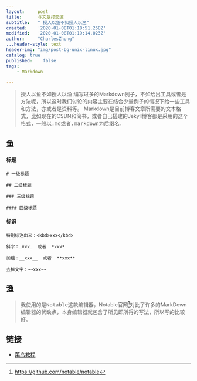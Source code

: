 ```yaml
---
layout:     post
title:      与文章打交道
subtitle:   " 授人以鱼不如授人以渔"
created:    '2020-01-08T01:18:51.258Z'
modified:   '2020-01-08T01:19:14.023Z'
author:     "CharlesZhong"
...header-style: text
header-img: "img/post-bg-unix-linux.jpg"
catalog: true
published:    false
tags:
    - Markdown

---
```

> 授人以鱼不如授人以渔
编写过多的Markdown例子，不如给出工具或者是方法呢，所以这时我们讨论的内容主要在结合少量例子的情况下给一些工具和方法，亦或者是资料等。
Markdown是目前博客文章所需要的文本格式，比如现在的CSDN和简书，或者自己搭建的Jekyll博客都是采用的这个格式，一般以<kbd>.md</kbd>或者<kbd>.markdown</kbd>为后缀名。

## 鱼  
#### 标题

~~~
# 一级标题

## 二级标题

### 三级标题

#### 四级标题
~~~

#### 标识
~~~
特别标注出来：<kbd>xxx</kbd>

斜字：_xxx_  或者  *xxx*

加粗：__xxx__  或者  **xxx**

去掉文字：~~xxx~~
~~~

## 渔
>我使用的是<kbd>Notable</kbd>这款编辑器，Notable官网[^1]对比了许多的MarkDown编辑器的优缺点，本身编辑器就包含了<kbd>所见即所得</kbd>的写法，所以写的比较好。

## 链接
- [菜鸟教程](https://www.runoob.com/markdown/md-tutorial.html)

[^1]: https://github.com/notable/notable
